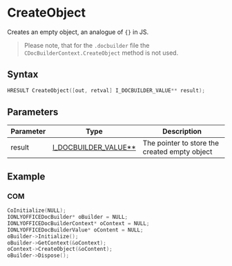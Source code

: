 # CreateObject

Creates an empty object, an analogue of `{}` in JS.

> Please note, that for the `.docbuilder` file the `CDocBuilderContext.CreateObject` method is not used.

## Syntax

```cpp
HRESULT CreateObject([out, retval] I_DOCBUILDER_VALUE** result);
```

## Parameters

| Parameter | Type                                                            | Description                                   |
| --------- | --------------------------------------------------------------- | --------------------------------------------- |
| result    | [I_DOCBUILDER_VALUE**](../CDocBuilderValue/CDocBuilderValue.md) | The pointer to store the created empty object |

## Example

### COM

```cpp
CoInitialize(NULL);
IONLYOFFICEDocBuilder* oBuilder = NULL;
IONLYOFFICEDocBuilderContext* oContext = NULL;
IONLYOFFICEDocBuilderValue* oContent = NULL;
oBuilder->Initialize();
oBuilder->GetContext(&oContext);
oContext->CreateObject(&oContent);
oBuilder->Dispose();
```
